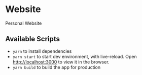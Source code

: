 # Website

Personal Website

## Available Scripts

- `yarn` to install dependencies
- `yarn start` to start dev environment, with live-reload. Open [http://localhost:3000](http://localhost:3000) to view it in the browser.
- `yarn build` to build the app for production
